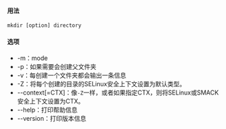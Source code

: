 #### 用法

`mkdir [option] directory`

#### 选项

- -m：mode
- -p：如果需要会创建父文件夹
- -v：每创建一个文件夹都会输出一条信息
- -Z：将每个创建的目录的SELinux安全上下文设置为默认类型。
- --context[=CTX]：像`-Z`一样，或者如果指定CTX，则将SELinux或SMACK安全上下文设置为CTX。
- --help：打印帮助信息
- --version：打印版本信息